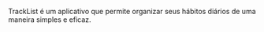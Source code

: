 TrackList é um aplicativo que permite organizar seus hábitos diários de uma maneira simples e eficaz.

